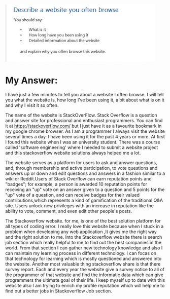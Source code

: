 ![alt text](https://github.com/Maxyee/Ielts_preparation/blob/master/Speaking%20Topics/cue%20card/website/websitecuecard.png)

# My Answer:
I have just a few minutes to tell you about a website I often browse. I will tell you what the website is, how long I’ve been using it, 
a bit about what is on it and why I visit it so often. 

The name of the website is StackOverFlow. Stack Overflow is a question and answer site for professional and enthusiast programmers.
You can find it at https://stackoverflow.com/ but I just have it as a favourite bookmark in my google chrome browser. As I am a programmer
I always visit the website several times a day. I have been using it for the past 4 years or more. At first I found this website when I was
an university student. There was a course called 'software engineering' where I needed to submit a website project and this stackoverflow 
website solutions always helped me a lot.


The website serves as a platform for users to ask and answer questions, and, through membership and active participation, to vote questions and answers up or down and edit questions and answers in a fashion similar to a wiki or Reddit.Users of Stack Overflow can earn reputation points and "badges"; for example, a person is awarded 10 reputation points for receiving an "up" vote on an answer given to a question and 5 points for the "up" vote of a question, and can receive badges for their valued contributions,which represents a kind of gamification of the traditional Q&A site. Users unlock new privileges with an increase in reputation like the ability to vote, comment, and even edit other people's posts.


The Stackoverflow website. for me, is one of the best solution platform for all types of coding error. I really love this website 
because when I stuck in a problem when developing any web application ,It gives me the right way and the right solution to me. Into 
the Stackoverflow website there is search job section which really helpful to me to find out the best companies in the world. From that section I can gather new technology knowledge and also I can maintain my learning process in different technology. I can focas on that 
technology for learning which is mostly questioned and answered into the website. Another most valuable thing stackoverflow share is 
that there survey report. Each and every year the website give a survey notice to all of the programmer of that website and find the 
informatic data which can give programmers the ultimate goal of their life. I keep myself up to date with this website also I am trying to
enrich my profile reputation which will help me to find out a better jobs in Stackoverflow Job section.
